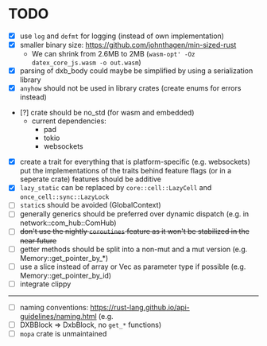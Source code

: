 # TODO

- [x] use `log` and `defmt` for logging (instead of own implementation)
- [x] smaller binary size: https://github.com/johnthagen/min-sized-rust
  - We can shrink from 2.6MB to 2MB
    (`wasm-opt' -Oz datex_core_js.wasm -o out.wasm`)
- [x] parsing of dxb_body could maybe be simplified by using a serialization
      library
- [x] `anyhow` should not be used in library crates (create enums for errors
      instead)
- [?] crate should be no_std (for wasm and embedded)
  - current dependencies:
    - pad
    - tokio
    - websockets
- [x] create a trait for everything that is platform-specific (e.g. websockets)
      put the implementations of the traits behind feature flags (or in a
      seperate crate) features should be additive
- [x] `lazy_static` can be replaced by `core::cell::LazyCell` and
      `once_cell::sync::LazyLock`
- [ ] `static`s should be avoided (GlobalContext)
- [ ] generally generics should be preferred over dynamic dispatch (e.g. in
      network::com_hub::ComHub)
- [ ] ~~don't use the nightly `coroutines` feature as it won't be stabilized in
      the near future~~
- [ ] getter methods should be split into a non-mut and a mut version (e.g.
      Memory::get_pointer_by_*)
- [ ] use a slice instead of array or Vec as parameter type if possible (e.g.
      Memory::get_pointer_by_id)
- [ ] integrate clippy

---

- [ ] naming conventions: https://rust-lang.github.io/api-guidelines/naming.html
      (e.g.
- [ ] DXBBlock => DxbBlock, no `get_*` functions)
- [ ] `mopa` crate is unmaintained
